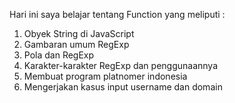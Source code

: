 Hari ini saya belajar tentang Function yang meliputi :
1. Obyek String di JavaScript
2. Gambaran umum RegExp
3. Pola dan RegExp
4. Karakter-karakter RegExp dan penggunaannya
5. Membuat program platnomer indonesia
6. Mengerjakan kasus input username dan domain
